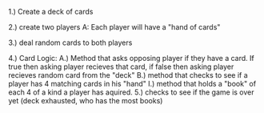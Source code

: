 1.) Create a deck of cards

2.) create two players
    A: Each player will have a "hand of cards"

3.) deal random cards to both players

4.) Card Logic:
    A.) Method that asks opposing player if they have a card. If true then asking player recieves that card, if false then asking player recieves random card from the "deck"
    B.) method that checks to see if a player has 4 matching cards in his "hand"
      I.) method that holds a "book" of each 4 of a kind a player has aquired.
5.) checks to see if the game is over yet (deck exhausted, who has the most books)


